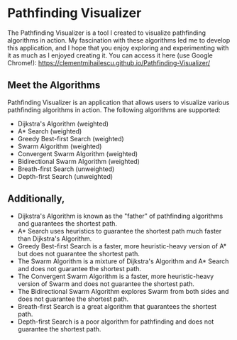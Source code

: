 # Pathfinding Visualizer

The Pathfinding Visualizer is a tool I created to visualize pathfinding algorithms in action. My fascination with these algorithms led me to develop this application, and I hope that you enjoy exploring and experimenting with it as much as I enjoyed creating it. You can access it here (use Google Chrome!): https://clementmihailescu.github.io/Pathfinding-Visualizer/

## Meet the Algorithms

Pathfinding Visualizer is an application that allows users to visualize various pathfinding algorithms in action.
The following algorithms are supported:
  * Dijkstra's Algorithm (weighted)
  * A* Search (weighted)
  * Greedy Best-first Search (weighted)
  * Swarm Algorithm (weighted)
  * Convergent Swarm Algorithm (weighted)
  * Bidirectional Swarm Algorithm (weighted)
  * Breath-first Search (unweighted)
  * Depth-first Search (unweighted)

## Additionally, 
* Dijkstra's Algorithm is known as the "father" of pathfinding algorithms and guarantees the shortest path.
* A* Search uses heuristics to guarantee the shortest path much faster than Dijkstra's Algorithm.
* Greedy Best-first Search is a faster, more heuristic-heavy version of A* but does not guarantee the shortest path.
* The Swarm Algorithm is a mixture of Dijkstra's Algorithm and A* Search and does not guarantee the shortest path.
* The Convergent Swarm Algorithm is a faster, more heuristic-heavy version of Swarm and does not guarantee the shortest path.
* The Bidirectional Swarm Algorithm explores Swarm from both sides and does not guarantee the shortest path.
* Breath-first Search is a great algorithm that guarantees the shortest path.
* Depth-first Search is a poor algorithm for pathfinding and does not guarantee the shortest path.


